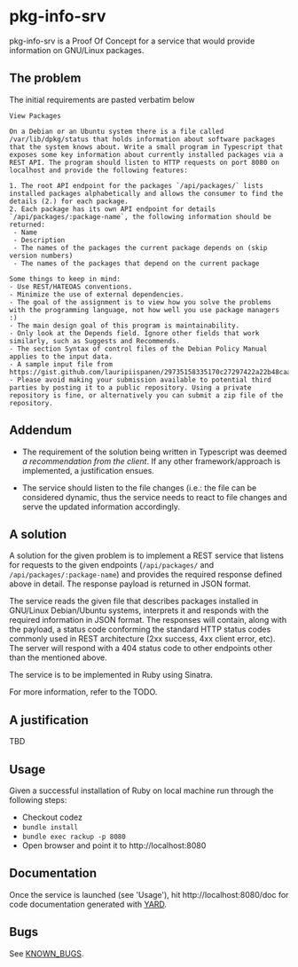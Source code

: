 pkg-info-srv
=================

pkg-info-srv is a Proof Of Concept for a service that would provide information on GNU/Linux packages.

The problem
-------------

The initial requirements are pasted verbatim below

```
View Packages

On a Debian or an Ubuntu system there is a file called /var/lib/dpkg/status that holds information about software packages that the system knows about. Write a small program in Typescript that exposes some key information about currently installed packages via a REST API. The program should listen to HTTP requests on port 8080 on localhost and provide the following features:

1. The root API endpoint for the packages `/api/packages/` lists installed packages alphabetically and allows the consumer to find the details (2.) for each package.
2. Each package has its own API endpoint for details `/api/packages/:package-name`, the following information should be returned:
 - Name
 - Description
 - The names of the packages the current package depends on (skip version numbers)
 - The names of the packages that depend on the current package

Some things to keep in mind:
- Use REST/HATEOAS conventions.
- Minimize the use of external dependencies.
- The goal of the assignment is to view how you solve the problems with the programming language, not how well you use package managers :)
- The main design goal of this program is maintainability.
- Only look at the Depends field. Ignore other fields that work similarly, such as Suggests and Recommends.
- The section Syntax of control files of the Debian Policy Manual applies to the input data.
- A sample input file from https://gist.github.com/lauripiispanen/29735158335170c27297422a22b48caa
- Please avoid making your submission available to potential third parties by posting it to a public repository. Using a private repository is fine, or alternatively you can submit a zip file of the repository.
```

Addendum
---------

- The requirement of the solution being written in Typescript was deemed _a recommendation from the client_. If any other framework/approach is implemented, a justification ensues.

- The service should listen to the file changes (i.e.: the file can be considered dynamic, thus the service needs to react to file changes and serve the updated information accordingly.

A solution
------------

A solution for the given problem is to implement a REST service that listens for requests to the given endpoints (`/api/packages/` and `/api/packages/:package-name`) and provides the required response defined above in detail. The response payload is returned in JSON format.

The service reads the given file that describes packages installed in GNU/Linux Debian/Ubuntu systems, interprets it and responds with the required information in JSON format. The responses will contain, along with the payload, a status code conforming the standard HTTP status codes commonly used in REST architecture (2xx success, 4xx client error, etc). The server will respond with a 404 status code to other endpoints other than the mentioned above.

The service is to be implemented in Ruby using Sinatra.

For more information, refer to the TODO.

A justification
-----------------

TBD

Usage
------

Given a successful installation of Ruby on local machine run through the following steps:

- Checkout codez
- `bundle install`
- `bundle exec rackup -p 8080`
- Open browser and point it to http://localhost:8080

Documentation
-----
Once the service is launched (see 'Usage'), hit http://localhost:8080/doc for code documentation generated with [YARD](https://yardoc.org).

Bugs
-----

See [KNOWN_BUGS](KNOWN_BUGS.md).
